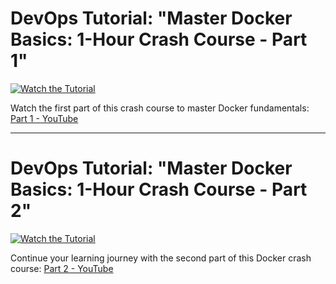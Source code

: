# DevOps Tutorial: **"Master Docker Basics: 1-Hour Crash Course - Part 1"**

[![Watch the Tutorial](https://img.youtube.com/vi/etiTFZF_Ils/0.jpg)](https://www.youtube.com/watch?v=etiTFZF_Ils)

Watch the first part of this crash course to master Docker fundamentals: [Part 1 - YouTube](https://www.youtube.com/watch?v=etiTFZF_Ils)

---

# DevOps Tutorial: **"Master Docker Basics: 1-Hour Crash Course - Part 2"**

[![Watch the Tutorial](https://img.youtube.com/vi/jEZKzgiQ0PQ/0.jpg)](https://youtu.be/jEZKzgiQ0PQ)

Continue your learning journey with the second part of this Docker crash course: [Part 2 - YouTube](https://youtu.be/jEZKzgiQ0PQ) 
